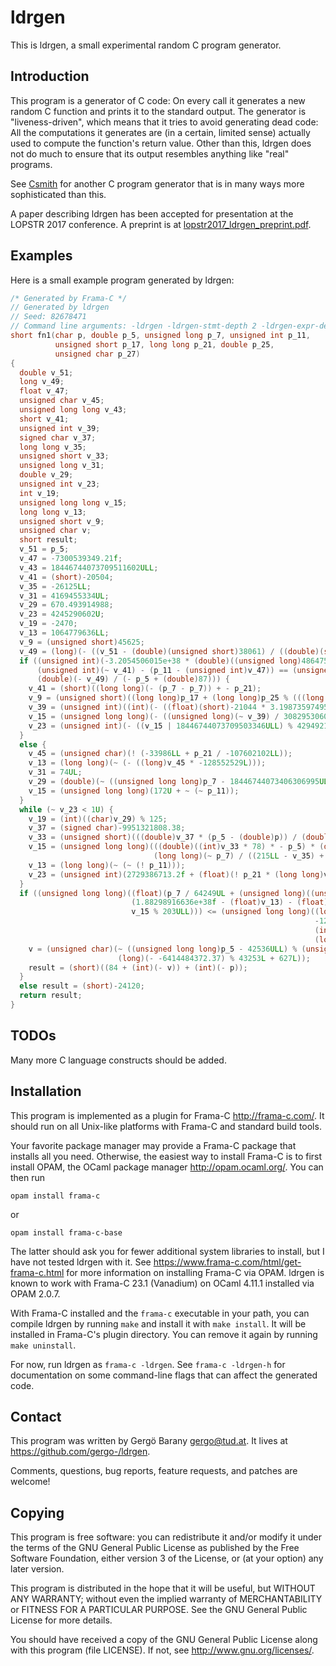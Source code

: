 # ldrgen

This is ldrgen, a small experimental random C program generator.


## Introduction

This program is a generator of C code: On every call it generates a new
random C function and prints it to the standard output. The generator is
"liveness-driven", which means that it tries to avoid generating dead code:
All the computations it generates are (in a certain, limited sense) actually
used to compute the function's return value. Other than this, ldrgen does
not do much to ensure that its output resembles anything like "real"
programs.

See [Csmith](https://github.com/csmith-project/csmith) for another C program
generator that is in many ways more sophisticated than this.

A paper describing ldrgen has been accepted for presentation at the LOPSTR
2017 conference. A preprint is at
[lopstr2017_ldrgen_preprint.pdf](lopstr2017_ldrgen_preprint.pdf).


## Examples

Here is a small example program generated by ldrgen:

```c
/* Generated by Frama-C */
// Generated by ldrgen
// Seed: 82678471
// Command line arguments: -ldrgen -ldrgen-stmt-depth 2 -ldrgen-expr-depth 3
short fn1(char p, double p_5, unsigned long p_7, unsigned int p_11,
          unsigned short p_17, long long p_21, double p_25,
          unsigned char p_27)
{
  double v_51;
  long v_49;
  float v_47;
  unsigned char v_45;
  unsigned long long v_43;
  short v_41;
  unsigned int v_39;
  signed char v_37;
  long long v_35;
  unsigned short v_33;
  unsigned long v_31;
  double v_29;
  unsigned int v_23;
  int v_19;
  unsigned long long v_15;
  long long v_13;
  unsigned short v_9;
  unsigned char v;
  short result;
  v_51 = p_5;
  v_47 = -7300539349.21f;
  v_43 = 18446744073709511602ULL;
  v_41 = (short)-20504;
  v_35 = -26125LL;
  v_31 = 4169455334UL;
  v_29 = 670.493914988;
  v_23 = 4245290602U;
  v_19 = -2470;
  v_13 = 1064779636LL;
  v_9 = (unsigned short)45625;
  v_49 = (long)(- ((v_51 - (double)(unsigned short)38061) / ((double)(signed char)53 * p_25 + (double)404)));
  if ((unsigned int)(-3.2054506015e+38 * (double)((unsigned long)4864751150.7 * p_7)) + (
      (unsigned int)(~ v_41) - (p_11 - (unsigned int)v_47)) == (unsigned int)(
      (double)(- v_49) / (- p_5 + (double)87))) {
    v_41 = (short)((long long)(- (p_7 - p_7)) + - p_21);
    v_9 = (unsigned short)((long long)p_17 + (long long)p_25 % (((long long)p - v_35) + 719LL));
    v_39 = (unsigned int)((int)(- ((float)(short)-21044 * 3.19873597495e+37f)));
    v_15 = (unsigned long long)(- ((unsigned long)(~ v_39) / 3082953060UL));
    v_23 = (unsigned int)(- ((v_15 | 18446744073709503346ULL) % 4294921912ULL));
  }
  else {
    v_45 = (unsigned char)(! (-33986LL + p_21 / -107602102LL));
    v_13 = (long long)(~ (- ((long)v_45 * -128552529L)));
    v_31 = 74UL;
    v_29 = (double)(~ ((unsigned long long)p_7 - 18446744073406306995ULL * v_43));
    v_15 = (unsigned long long)(172U + ~ (~ p_11));
  }
  while (~ v_23 < 1U) {
    v_19 = (int)((char)v_29) % 125;
    v_37 = (signed char)-9951321808.38;
    v_33 = (unsigned short)(((double)v_37 * (p_5 - (double)p)) / (double)18446744073294828742ULL);
    v_15 = (unsigned long long)(((double)((int)v_33 * 78) * - p_5) * (double)(
                                (long long)(~ p_7) / ((215LL - v_35) + 852LL)));
    v_13 = (long long)(~ (~ (! p_11)));
    v_23 = (unsigned int)(2729386713.2f + (float)(! p_21 * (long long)v_31));
  }
  if ((unsigned long long)((float)(p_7 / 64249UL + (unsigned long)((unsigned int)v_9 * p_11)) * (
                           (1.88298916636e+38f - (float)v_13) - (float)(
                           v_15 % 203ULL))) <= (unsigned long long)((long long)(
                                                                    -120 / (
                                                                    (int)p_17 + 71)) + (
                                                                    (long long)v_19 - p_21)) * 4294946671ULL) {
    v = (unsigned char)(~ ((unsigned long long)p_5 - 42536ULL) % (unsigned long long)(
                        (long)(- -6414484372.37) % 43253L + 627L));
    result = (short)((84 + (int)(- v)) + (int)(- p));
  }
  else result = (short)-24120;
  return result;
}
```


## TODOs

Many more C language constructs should be added.


## Installation

This program is implemented as a plugin for Frama-C <http://frama-c.com/>.
It should run on all Unix-like platforms with Frama-C and standard build
tools.

Your favorite package manager may provide a Frama-C package that installs
all you need. Otherwise, the easiest way to install Frama-C is to first
install OPAM, the OCaml package manager <http://opam.ocaml.org/>. You can
then run

    opam install frama-c

or

    opam install frama-c-base

The latter should ask you for fewer additional system libraries to install,
but I have not tested ldrgen with it. See
<https://www.frama-c.com/html/get-frama-c.html>
for more information on installing Frama-C via OPAM. ldrgen is known to work
with Frama-C 23.1 (Vanadium) on OCaml 4.11.1 installed via OPAM 2.0.7.

With Frama-C installed and the `frama-c` executable in your path, you can
compile ldrgen by running `make` and install it with `make install`. It will
be installed in Frama-C's plugin directory. You can remove it again by
running `make uninstall`.

For now, run ldrgen as `frama-c -ldrgen`. See `frama-c -ldrgen-h` for
documentation on some command-line flags that can affect the generated code.


## Contact

This program was written by Gergö Barany <gergo@tud.at>. It lives at
<https://github.com/gergo-/ldrgen>.

Comments, questions, bug reports, feature requests, and patches are welcome!


## Copying

This program is free software: you can redistribute it and/or modify it
under the terms of the GNU General Public License as published by the Free
Software Foundation, either version 3 of the License, or (at your option)
any later version.

This program is distributed in the hope that it will be useful, but WITHOUT
ANY WARRANTY; without even the implied warranty of MERCHANTABILITY or
FITNESS FOR A PARTICULAR PURPOSE. See the GNU General Public License for
more details.

You should have received a copy of the GNU General Public License along with
this program (file LICENSE). If not, see <http://www.gnu.org/licenses/>.
